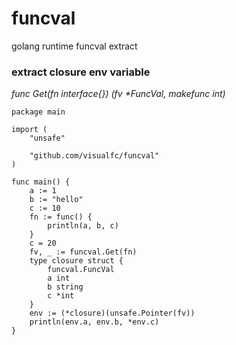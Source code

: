 # funcval
golang runtime funcval extract


### extract closure env variable

_func Get(fn interface{}) (fv *FuncVal, makefunc int)_

```
package main

import (
	"unsafe"

	"github.com/visualfc/funcval"
)

func main() {
	a := 1
	b := "hello"
	c := 10
	fn := func() {
		println(a, b, c)
	}
	c = 20
	fv, _ := funcval.Get(fn)
	type closure struct {
		funcval.FuncVal
		a int
		b string
		c *int
	}
	env := (*closure)(unsafe.Pointer(fv))
	println(env.a, env.b, *env.c)
}

```
